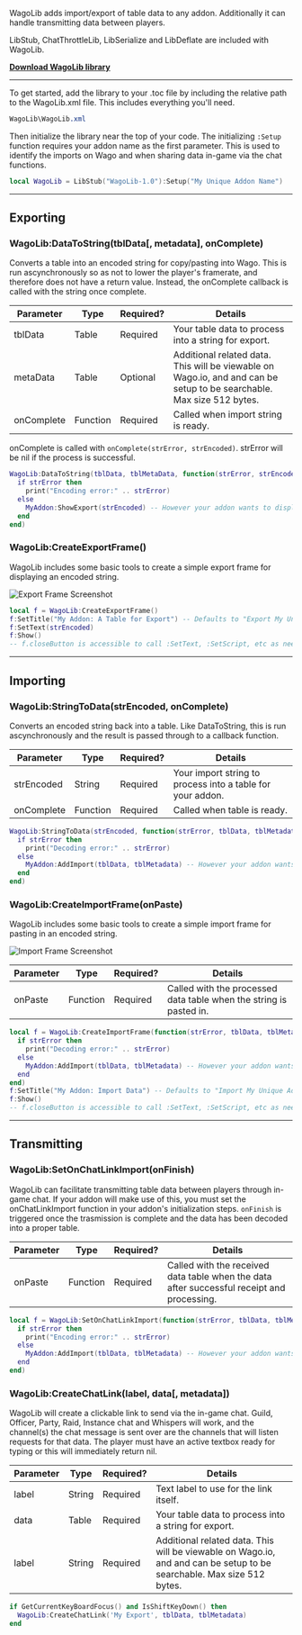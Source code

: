 WagoLib adds import/export of table data to any addon. Additionally it can handle transmitting data between players.  
  
LibStub, ChatThrottleLib, LibSerialize and LibDeflate are included with WagoLib.

**<a href="https://addons.wago.io" class="button" target="_blank">Download WagoLib library</a>**

------------------------------------------------------

To get started, add the library to your .toc file by including the relative path to the WagoLib.xml file. This includes everything you'll need.

```sass
WagoLib\WagoLib.xml
```

Then initialize the library near the top of your code. The initializing `:Setup` function requires your addon name as the first parameter. This is used to identify the imports on Wago and when sharing data in-game via the chat functions.

```lua
local WagoLib = LibStub("WagoLib-1.0"):Setup("My Unique Addon Name")
```

------------------------------------------------------

## Exporting

### WagoLib:DataToString(tblData\[, metadata\], onComplete)

Converts a table into an encoded string for copy/pasting into Wago. This is run ascynchronously so as not to lower the player's framerate, and therefore does not have a return value. Instead, the onComplete callback is called with the string once complete.

Parameter | Type | Required? | Details 
--- | --- | --- | ---
tblData | Table | Required | Your table data to process into a string for export.
metaData | Table | Optional | Additional related data. This will be viewable on Wago&#46;io, and and can be setup to be searchable. Max size 512 bytes.
onComplete | Function | Required | Called when import string is ready.

onComplete is called with `onComplete(strError, strEncoded)`. strError will be nil if the process is successful.

```lua
WagoLib:DataToString(tblData, tblMetaData, function(strError, strEncoded)  
  if strError then  
    print("Encoding error:" .. strError)  
  else  
    MyAddon:ShowExport(strEncoded) -- However your addon wants to display the string. See :CreateExportFrame for a built in method!
  end  
end)
```

### WagoLib:CreateExportFrame()

WagoLib includes some basic tools to create a simple export frame for displaying an encoded string.

![Export Frame Screenshot](screenshot) 
```lua
local f = WagoLib:CreateExportFrame()  
f:SetTitle("My Addon: A Table for Export") -- Defaults to "Export My Unique Addon Name" (per Setup)  
f:SetText(strEncoded)  
f:Show()  
-- f.closeButton is accessible to call :SetText, :SetScript, etc as needed.
```

------------------------------------------------------

## Importing

### WagoLib:StringToData(strEncoded, onComplete)

Converts an encoded string back into a table. Like DataToString, this is run ascynchronously and the result is passed through to a callback function.

Parameter | Type | Required? | Details 
--- | --- | --- | ---
strEncoded | String | Required | Your import string to process into a table for your addon.
onComplete | Function | Required | Called when table is ready.

```lua
WagoLib:StringToData(strEncoded, function(strError, tblData, tblMetadata)  
  if strError then  
    print("Decoding error:" .. strError)  
  else  
    MyAddon:AddImport(tblData, tblMetadata) -- However your addon wants to handle the data.
  end  
end)
```

### WagoLib:CreateImportFrame(onPaste)

WagoLib includes some basic tools to create a simple import frame for pasting in an encoded string.

![Import Frame Screenshot](screenshot) 

Parameter | Type | Required? | Details 
--- | --- | --- | ---
onPaste | Function | Required | Called with the processed data table when the string is pasted in.

```lua
local f = WagoLib:CreateImportFrame(function(strError, tblData, tblMetadata)
  if strError then  
    print("Decoding error:" .. strError)  
  else  
    MyAddon:AddImport(tblData, tblMetadata) -- However your addon wants to handle the data.
  end  
end)  
f:SetTitle("My Addon: Import Data") -- Defaults to "Import My Unique Addon Name" (per Setup)  
f:Show()
-- f.closeButton is accessible to call :SetText, :SetScript, etc as needed.
```

------------------------------------------------------

## Transmitting

### WagoLib:SetOnChatLinkImport(onFinish)

WagoLib can facilitate transmitting table data between players through in-game chat. If your addon will make use of this, you must set the onChatLinkImport function in your addon's initialization steps. `onFinish` is triggered once the trasmission is complete and the data has been decoded into a proper table.

Parameter | Type | Required? | Details 
--- | --- | --- | ---
onPaste | Function | Required | Called with the received data table when the data after successful receipt and processing.

```lua
local f = WagoLib:SetOnChatLinkImport(function(strError, tblData, tblMetadata)
  if strError then  
    print("Encoding error:" .. strError)  
  else  
    MyAddon:AddImport(tblData, tblMetadata) -- However your addon wants to handle the table.
  end  
end)
```

### WagoLib:CreateChatLink(label, data[, metadata])

WagoLib will create a clickable link to send via the in-game chat. Guild, Officer, Party, Raid, Instance chat and Whispers will work, and the channel(s) the chat message is sent over are the channels that will listen requests for that data. The player must have an active textbox ready for typing or this will immediately return nil.

Parameter | Type | Required? | Details 
--- | --- | --- | ---
label | String | Required | Text label to use for the link itself.
data | Table | Required | Your table data to process into a string for export.
label | String | Required | Additional related data. This will be viewable on Wago&#46;io, and and can be setup to be searchable. Max size 512 bytes.

```lua
if GetCurrentKeyBoardFocus() and IsShiftKeyDown() then
  WagoLib:CreateChatLink('My Export', tblData, tblMetadata)
end
```
